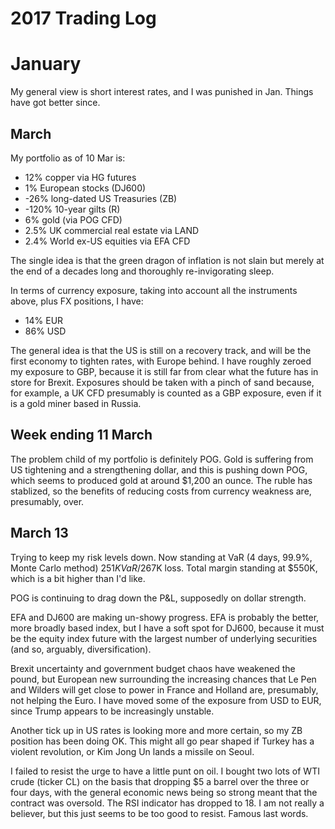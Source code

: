 # 2017 Trading Log

# January

My general view is short interest rates, and I was punished in Jan. Things have got better since.

## March

My portfolio as of 10 Mar is:

* 12% copper via HG futures
* 1% European stocks \(DJ600\)
* -26% long-dated US Treasuries \(ZB\)
* -120% 10-year gilts \(R\)
* 6% gold \(via POG CFD\)
* 2.5% UK commercial real estate via LAND
* 2.4% World ex-US equities via EFA CFD

The single idea is that the green dragon of inflation is not slain but merely at the end of a decades long and thoroughly re-invigorating sleep.

In terms of currency exposure, taking into account all the instruments above, plus FX positions, I have:

* 14% EUR
* 86% USD

The general idea is that the US is still on a recovery track, and will be the first economy to tighten rates, with Europe behind. I have roughly zeroed my exposure to GBP, because it is still far from clear what the future has in store for Brexit. Exposures should be taken with a pinch of sand because, for example, a UK CFD presumably is counted as a GBP exposure, even if it is a gold miner based in Russia.

## Week ending 11 March

The problem child of my portfolio is definitely POG. Gold is suffering from US tightening and a strengthening dollar, and this is pushing down POG, which seems to produced gold at around $1,200 an ounce. The ruble has stablized, so the benefits of reducing costs from currency weakness are, presumably, over.

## March 13

Trying to keep my risk levels down. Now standing at VaR \(4 days, 99.9%, Monte Carlo method\) $251K VaR/$267K loss. Total margin standing at $550K, which is a bit higher than I'd like.

POG is continuing to drag down the P&L, supposedly on dollar strength.

EFA and DJ600 are making un-showy progress. EFA is probably the better, more broadly based index, but I have a soft spot for DJ600, because it must be the equity index future with the largest number of underlying securities \(and so, arguably, diversification\).

Brexit uncertainty and government budget chaos have weakened the pound, but European new surrounding the increasing chances that Le Pen and Wilders will get close to power in France and Holland are, presumably, not helping the Euro. I have moved some of the exposure from USD to EUR, since Trump appears to be increasingly unstable.

Another tick up in US rates is looking more and more certain, so my ZB position has been doing OK. This might all go pear shaped if Turkey has a violent revolution, or Kim Jong Un lands a missile on Seoul.

I failed to resist the urge to have a little punt on oil. I bought two lots of WTI crude \(ticker CL\) on the basis that dropping $5 a barrel over the three or four days, with the general economic news being so strong meant that the contract was oversold. The RSI indicator has dropped to 18. I am not really a believer, but this just seems to be too good to resist. Famous last words.

